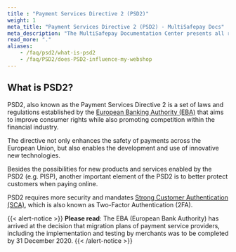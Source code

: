 ```yaml
---
title : "Payment Services Directive 2 (PSD2)"
weight: 1
meta_title: "Payment Services Directive 2 (PSD2) - MultiSafepay Docs"
meta_description: "The MultiSafepay Documentation Center presents all relevant information about our Plugins and API. You can also find support pages for payment methods, tools and general questions as well as the contact details of our Support and Integration Teams."
read_more: "."
aliases: 
    - /faq/psd2/what-is-psd2
    - /faq/PSD2/does-PSD2-influence-my-webshop
---
```


## What is PSD2?

PSD2, also known as the Payment Services Directive 2 is a set of laws and regulations established by the [European Banking Authority (EBA)](https://eba.europa.eu) that aims to improve consumer rights while also promoting competition within the financial industry.

The directive not only enhances the safety of payments across the European Union, but also enables the development and use of innovative new technologies.

Besides the possibilities for new products and services enabled by the PSD2 (e.g. PISP), another important element of the PSD2 is to better protect customers when paying online.

PSD2 requires more security and mandates [Strong Customer Authentication (SCA)](https://docs.multisafepay.com/faq/payment-regulations/strong-customer-authentication), which is also known as Two-Factor Authentication (2FA).

{{< alert-notice >}} __Please read__: The EBA (European Bank Authority) has arrived at the decision that migration plans of payment service providers, including the implementation and testing by merchants was to be completed by 31 December 2020. {{< /alert-notice >}}
